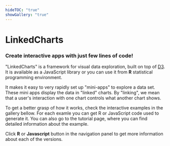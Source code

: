 ```yaml
---
hideTOC: "true"
showGallery: "true"
---
```


# LinkedCharts
### Create interactive apps with just few lines of code!

"LinkedCharts" is a framework for visual data exploration, built on top of [D3](http://d3js.org).
It is available as a JavaScript library or you can use it from **R** statistical programming environment. 

It makes it easy to very rapidly set up "mini-apps" to explore a data set. These mini apps display the data in "linked" 
charts. By "linking", we mean that a user's interaction with one chart controls what another chart shows.

To get a better grasp of how it works, check the interactive examples in the gallery bellow. For each examle 
you can get R or JavaScript code used to generate it.
You can also go to the tutorial page, where you can find detailed information about the example.

Click **R** or **Javascript** button in the navigation panel to get more information about each of the versions.

<div class="gallery"></div>
